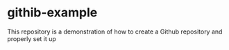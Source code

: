 # githib-example
This repository is a demonstration of how to create a Github repository and properly set it up
